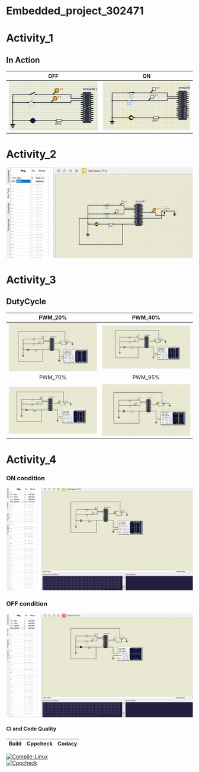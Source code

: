 # Embedded_project_302471

# Activity_1
 ## In Action

|OFF|ON|
|:--:|:--:|
|![OFF](https://github.com/302471/Embedded-Activities/blob/main/simulation/LED%20OFF.png)|![ON](https://github.com/302471/Embedded-Activities/blob/main/simulation/LED%20ON.png)|

# Activity_2
 ![ADC](https://github.com/302471/Embedded-Activities/blob/main/simulation/ADC.png)

# Activity_3
## DutyCycle

|PWM_20%|PWM_40%|
|:--:|:--:|
|![PWM_20%_Dutycycle](https://github.com/302471/Embedded-Activities/blob/main/simulation/PWM_20%25_Dutycycle.png)|![PWM_40%_Dutycycle](https://github.com/302471/Embedded-Activities/blob/main/simulation/PWM_40%25_Dutycycle.png)
|PWM_70%|PWM_95%|
|   |   |
![PWM_70%_Dutycycle](https://github.com/302471/Embedded-Activities/blob/main/simulation/PWM_70%25_Dutycycle.png)|![PWM_95%_Dutycycle](https://github.com/302471/Embedded-Activities/blob/main/simulation/PWM_95%25_Dutycycle.png)

# Activity_4

### ON condition
![activity4ON](https://github.com/302471/Embedded-Activities/blob/main/simulation/act4.1.png)

### OFF condition

![activity4OFF](https://github.com/302471/Embedded-Activities/blob/main/simulation/act4.png)


#### CI and Code Quality

|Build|Cppcheck|Codacy|
|:--:|:--:|:--:|
[![Compile-Linux](https://github.com/302471/Embedded-Activities/actions/workflows/compile.yml/badge.svg)](https://github.com/302471/Embedded-Activities/actions/workflows/compile.yml)  
[![Cppcheck](https://github.com/302471/Embedded-Activities/actions/workflows/CodeQuality.yml/badge.svg)](https://github.com/302471/Embedded-Activities/actions/workflows/CodeQuality.yml)   

